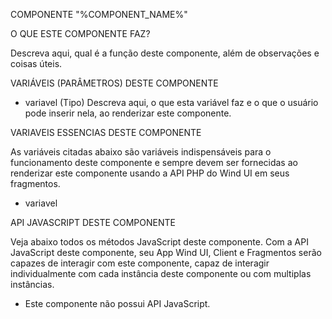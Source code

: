 COMPONENTE "%COMPONENT_NAME%"

O QUE ESTE COMPONENTE FAZ?

Descreva aqui, qual é a função deste componente, além de observações e coisas úteis.

VARIÁVEIS (PARÂMETROS) DESTE COMPONENTE

- variavel (Tipo)
    Descreva aqui, o que esta variável faz e o que o usuário pode inserir nela, ao renderizar este componente.

VARIAVEIS ESSENCIAS DESTE COMPONENTE

As variáveis citadas abaixo são variáveis indispensáveis para o funcionamento deste componente e sempre devem ser fornecidas ao renderizar este componente
usando a API PHP do Wind UI em seus fragmentos.

- variavel

API JAVASCRIPT DESTE COMPONENTE

Veja abaixo todos os métodos JavaScript deste componente. Com a API JavaScript deste componente, seu App Wind UI, Client e Fragmentos serão capazes de
interagir com este componente, capaz de interagir individualmente com cada instância deste componente ou com multiplas instâncias.

- Este componente não possui API JavaScript.